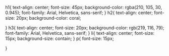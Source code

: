 h1{
    text-align: center;
    font-size: 45px;
    background-color: rgba(210, 105, 30, 0.945);
    font-family: Arial, Helvetica, sans-serif;
}
h2{
    text-align: center;
    font-size: 20px;
    background-color: coral;

}
h3{
    text-align: center;
    font-size: 20px;
    background-color: rgb(219, 116, 79);
    font-family: Arial, Helvetica, sans-serif;
}
li{
    text-align: center;
    font-size: 15px;
    background-size: contain;
}
p{
    font-size: 15px;
    
}
